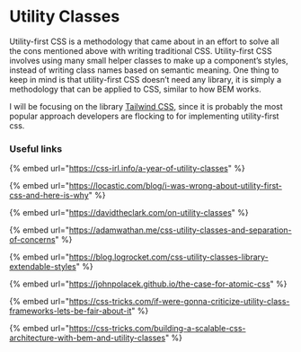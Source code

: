 # Utility Classes

Utility-first CSS is a methodology that came about in an effort to solve all the cons mentioned above with writing traditional CSS. Utility-first CSS involves using many small helper classes to make up a component’s styles, instead of writing class names based on semantic meaning. One thing to keep in mind is that utility-first CSS doesn’t need any library, it is simply a methodology that can be applied to CSS, similar to how BEM works.

I will be focusing on the library [Tailwind CSS](https://tailwindcss.com), since it is probably the most popular approach developers are flocking to for implementing utility-first css.

### Useful links

{% embed url="https://css-irl.info/a-year-of-utility-classes" %}

{% embed url="https://locastic.com/blog/i-was-wrong-about-utility-first-css-and-here-is-why" %}

{% embed url="https://davidtheclark.com/on-utility-classes" %}

{% embed url="https://adamwathan.me/css-utility-classes-and-separation-of-concerns" %}

{% embed url="https://blog.logrocket.com/css-utility-classes-library-extendable-styles" %}

{% embed url="https://johnpolacek.github.io/the-case-for-atomic-css" %}

{% embed url="https://css-tricks.com/if-were-gonna-criticize-utility-class-frameworks-lets-be-fair-about-it" %}

{% embed url="https://css-tricks.com/building-a-scalable-css-architecture-with-bem-and-utility-classes" %}
